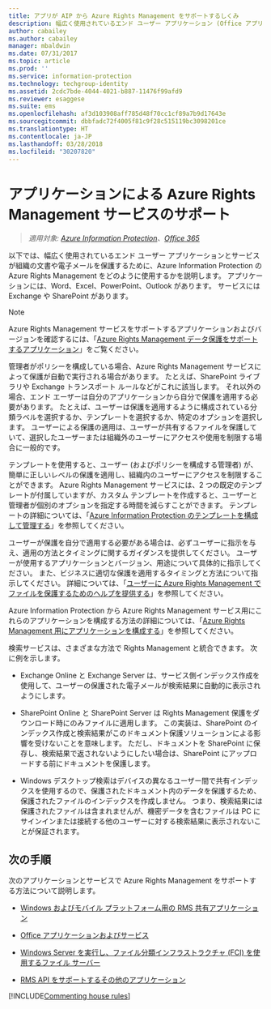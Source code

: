 ```yaml
---
title: アプリが AIP から Azure Rights Management をサポートするしくみ
description: 幅広く使用されているエンド ユーザー アプリケーション (Office アプリケーション、Word、Excel、PowerPoint、Outlook など) およびサービス (Exchange、SharePoint など) で、Azure Information Protection の Azure Rights Management を使用して組織の文書や電子メールを保護する方法について説明します。
author: cabailey
ms.author: cabailey
manager: mbaldwin
ms.date: 07/31/2017
ms.topic: article
ms.prod: ''
ms.service: information-protection
ms.technology: techgroup-identity
ms.assetid: 2cdc7bde-4044-4021-b887-11476f99afd9
ms.reviewer: esaggese
ms.suite: ems
ms.openlocfilehash: af3d103908aff785d48f70cc1cf89a7b9d17643e
ms.sourcegitcommit: dbbfadc72f4005f81c9f28c515119bc3098201ce
ms.translationtype: HT
ms.contentlocale: ja-JP
ms.lasthandoff: 03/28/2018
ms.locfileid: "30207820"
---
```

# <a name="how-applications-support-the-azure-rights-management-service"></a>アプリケーションによる Azure Rights Management サービスのサポート

>*適用対象: [Azure Information Protection](https://azure.microsoft.com/pricing/details/information-protection)、[Office 365](http://download.microsoft.com/download/E/C/F/ECF42E71-4EC0-48FF-AA00-577AC14D5B5C/Azure_Information_Protection_licensing_datasheet_EN-US.pdf)*

以下では、幅広く使用されているエンド ユーザー アプリケーションとサービスが組織の文書や電子メールを保護するために、Azure Information Protection の Azure Rights Management をどのように使用するかを説明します。 アプリケーションには、Word、Excel、PowerPoint、Outlook があります。 サービスには Exchange や SharePoint があります。

> [!NOTE]
> Azure Rights Management サービスをサポートするアプリケーションおよびバージョンを確認するには、「[Azure Rights Management データ保護をサポートするアプリケーション](../get-started/requirements-applications.md)」をご覧ください。

管理者がポリシーを構成している場合、Azure Rights Management サービスによって保護が自動で実行される場合があります。 たとえば、SharePoint ライブラリや Exchange トランスポート ルールなどがこれに該当します。 それ以外の場合、エンド エーザーは自分のアプリケーションから自分で保護を適用する必要があります。 たとえば、ユーザーは保護を適用するように構成されている分類ラベルを選択するか、テンプレートを選択するか、特定のオプションを選択します。 ユーザーによる保護の適用は、ユーザーが共有するファイルを保護していて、選択したユーザーまたは組織外のユーザーにアクセスや使用を制限する場合に一般的です。

テンプレートを使用すると、ユーザー (およびポリシーを構成する管理者) が、簡単に正しいレベルの保護を適用し、組織内のユーザーにアクセスを制限することができます。 Azure Rights Management サービスには、2 つの既定のテンプレートが付属していますが、カスタム テンプレートを作成すると、ユーザーと管理者が個別のオプションを指定する時間を減らすことができます。 テンプレートの詳細については、「[Azure Information Protection のテンプレートを構成して管理する](../deploy-use/configure-policy-templates.md)」を参照してください。

ユーザーが保護を自分で適用する必要がある場合は、必ずユーザーに指示を与え、適用の方法とタイミングに関するガイダンスを提供してください。 ユーザーが使用するアプリケーションとバージョン、用途について具体的に指示してください。 また、ビジネスに適切な保護を適用するタイミングと方法について指示してください。 詳細については、「[ユーザーに Azure Rights Management でファイルを保護するためのヘルプを提供する](../deploy-use/help-users.md)」を参照してください。

Azure Information Protection から Azure Rights Management サービス用にこれらのアプリケーションを構成する方法の詳細については、「[Azure Rights Management 用にアプリケーションを構成する](../deploy-use/configure-applications.md)」を参照してください。

検索サービスは、さまざまな方法で Rights Management と統合できます。 次に例を示します。 

- Exchange Online と Exchange Server は、サービス側インデックス作成を使用して、ユーザーの保護された電子メールが検索結果に自動的に表示されようにします。 

- SharePoint Online と SharePoint Server は Rights Management 保護をダウンロード時にのみファイルに適用します。 この実装は、SharePoint のインデックス作成と検索結果がこのドキュメント保護ソリューションによる影響を受けないことを意味します。 ただし、ドキュメントを SharePoint に保存し、検索結果で返されないようにしたい場合は、SharePoint にアップロードする前にドキュメントを保護します。

- Windows デスクトップ検索はデバイスの異なるユーザー間で共有インデックスを使用するので、保護されたドキュメント内のデータを保護するため、保護されたファイルのインデックスを作成しません。 つまり、検索結果には保護されたファイルは含まれませんが、機密データを含むファイルは PC にサインインまたは接続する他のユーザーに対する検索結果に表示されないことが保証されます。 

## <a name="next-steps"></a>次の手順

次のアプリケーションとサービスで Azure Rights Management をサポートする方法について説明します。

-   [Windows およびモバイル プラットフォーム用の RMS 共有アプリケーション](sharing-app-support.md)

-   [Office アプリケーションおよびサービス](office-apps-services-support.md)

-   [Windows Server を実行し、ファイル分類インフラストラクチャ (FCI) を使用するファイル サーバー](file-server-support.md)

-   [RMS API をサポートするその他のアプリケーション](api-support.md)

[!INCLUDE[Commenting house rules](../includes/houserules.md)]
